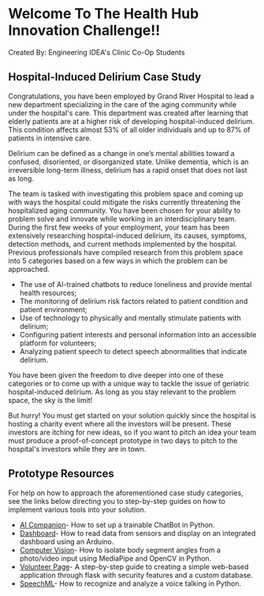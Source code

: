 # Welcome To The Health Hub Innovation Challenge!!
Created By: Engineering IDEA's Clinic Co-Op Students

## Hospital-Induced Delirium Case Study
Congratulations, you have been employed by Grand River Hospital to lead a new department specializing in the care of the aging community while under the hospital's care. This department was created after learning that elderly patients are at a higher risk of developing hospital-induced delirium. This condition affects almost 53% of all older individuals and up to 87% of patients in intensive care. 

Delirium can be defined as a change in one’s mental abilities toward a confused, disoriented, or disorganized state. Unlike dementia, which is an irreversible long-term illness, delirium has a rapid onset that does not last as long.

The team is tasked with investigating this problem space and coming up with ways the hospital could mitigate the risks currently threatening the hospitalized aging community. You have been chosen for your ability to problem solve and innovate while working in an interdisciplinary team. During the first few weeks of your employment, your team has been extensively researching hospital-induced delirium, its causes, symptoms, detection methods, and current methods implemented by the hospital. Previous professionals have compiled research from this problem space into 5 categories based on a few ways in which the problem can be approached.
* The use of AI-trained chatbots to reduce loneliness and provide mental health resources;
* The monitoring of delirium risk factors related to patient condition and patient environment;
* Use of technology to physically and mentally stimulate patients with delirium;
* Configuring patient interests and personal information into an accessible platform for volunteers;
* Analyzing patient speech to detect speech abnormalities that indicate delirium.

You have been given the freedom to dive deeper into one of these categories or to come up with a unique way to tackle the issue of geriatric hospital-induced delirium. As long as you stay relevant to the problem space, the sky is the limit!

But hurry! You must get started on your solution quickly since the hospital is hosting a charity event where all the investors will be present. These investors are itching for new ideas, so if you want to pitch an idea your team must produce a proof-of-concept prototype in two days to pitch to the hospital's investors while they are in town.

## Prototype Resources
For help on how to approach the aforementioned case study categories, see the links below directing you to step-by-step guides on how to implement various tools into your solution.
* [AI Companion](https://github.com/IdeasClinicUWaterloo/InnovationChallange_Guides/tree/main/AI_Companion/GUIDE.md)- How to set up a trainable ChatBot in Python.
* [Dashboard](https://github.com/IdeasClinicUWaterloo/InnovationChallange_Guides/tree/main/Dashboard/GUIDE.md)- How to read data from sensors and display on an integrated dashboard using an Arduino.
* [Computer Vision](https://github.com/IdeasClinicUWaterloo/InnovationChallange_Guides/tree/main/Computer_Vision/GUIDE.md)- How to isolate body segment angles from a photo/video input using MediaPipe and OpenCV in Python.
* [Volunteer Page](https://github.com/IdeasClinicUWaterloo/InnovationChallange_Guides/tree/main/Volunteer_Page/GUIDE.md)-  A step-by-step guide to creating a simple web-based application through flask with security features and a custom database.
* [SpeechML](https://github.com/IdeasClinicUWaterloo/InnovationChallange_Guides/tree/main/Volunteer_Page/GUIDE.md)- How to recognize and analyze a voice talking in Python.

